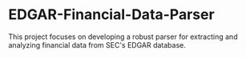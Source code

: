 # EDGAR-Financial-Data-Parser
This project focuses on developing a robust parser for extracting and analyzing financial data from SEC's EDGAR database. 
